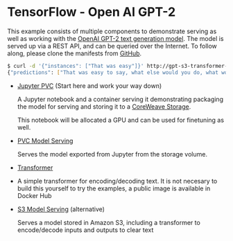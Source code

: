 # TensorFlow - Open AI GPT-2

This example consists of multiple components to demonstrate serving as well as working with the [OpenAI GPT-2 text generation model](https://github.com/openai/gpt-2). The model is served up via a REST API, and can be queried over the Internet. To follow along, please clone the manifests from [GitHub](https://github.com/coreweave/kubernetes-cloud/tree/master/online-inference/gpt-2).

```bash
$ curl -d '{"instances": ["That was easy"]}' http://gpt-s3-transformer-default.tenant-test.knative.chi.coreweave.com/v1/models/gpt-s3:predict
{"predictions": ["That was easy to say, what else would you do, what would you do, would you say to your daughter and say to her, 'Where is the work you're doing, where is the work you're working on, and how are you doing it?' and she was like, 'I'm not going to be here, I can't do it!' and she became, you know, frustrated. And I think there's a different type of anxiety. There's this self-pity that comes in, and that's also why they call their child a 'brilliant' child.\n\nShe was always saying that when she was a little girl, there was something really important to do. But she really doesn't go. She knows that whatever she does, when she's ready, she's going to go into any school or program and that she's going to do. And she really needs to do that, because it's just so much more exciting to her now.\n\nIt made her less able to put her mind at the 'solution' to her child's difficulties \u2013 even as she had more opportunities than I or anyone could ever do, and at a time when we were trying a lot of things to find the balance in the world. And I"]}
```

*   [Jupyter PVC](jupyter-pvc.md) (Start here and work your way down)

    A Jupyter notebook and a container serving it demonstrating packaging the model for serving and storing it to a [CoreWeave Storage](../../../docs/coreweave-kubernetes/storage/#shared-filesystem).

    This notebook will be allocated a GPU and can be used for finetuning as well.
*   [PVC Model Serving](service-pvc.md)

    Serves the model exported from Jupyter from the storage volume.
* [Transformer](transformer.md)
* A simple transformer for encoding/decoding text. It is not necesary to build this yourself to try the examples, a public image is available in Docker Hub
*   [S3 Model Serving](service-s3.md) (alternative)

    Serves a model stored in Amazon S3, including a transformer to encode/decode inputs and outputs to clear text
